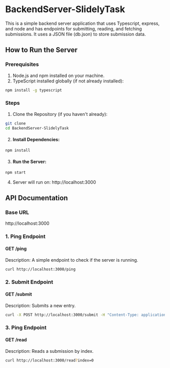 # BackendServer-SlidelyTask
This is a simple backend server application that uses Typescript, express, and node and has endpoints for submitting, reading, and fetching submissions. It uses a JSON file (db.json) to store submission data.
## How to Run the Server
### Prerequisites
1. Node.js and npm installed on your machine.
2. TypeScript installed globally (if not already installed):
```sh
npm install -g typescript
```
### Steps
1. Clone the Repository (if you haven't already):
```sh
git clone 
cd BackendServer-SlidelyTask
```
2. #### Install Dependencies:
```sh
npm install
```
3. #### Run the Server:
```sh
npm start
```
4. Server will run on: http://localhost:3000
## API Documentation
### Base URL
http://localhost:3000
### 1. Ping Endpoint
#### GET /ping
Description: A simple endpoint to check if the server is running.
```sh
curl http://localhost:3000/ping
```
### 2. Submit Endpoint
#### GET /submit
Description: Submits a new entry.
```sh
curl -X POST http://localhost:3000/submit -H "Content-Type: application/json" -d "{\"name\":\"John Doe\",\"email\":\"john.doe@example.com\",\"phone\":\"1234567890\",\"github_link\":\"https://github.com/johndoe\",\"stopwatch_time\":\"00:30:00\"}"
```
### 3. Ping Endpoint
#### GET /read
Description: Reads a submission by index.
```sh
curl http://localhost:3000/read?index=0

```
